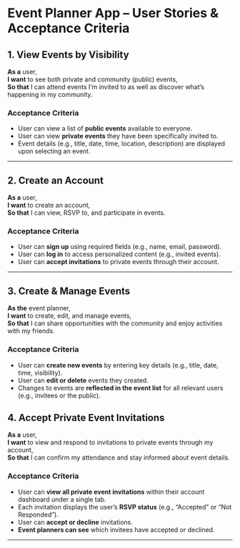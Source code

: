 # Event Planner App – User Stories & Acceptance Criteria

## 1. View Events by Visibility  
**As a** user,  
**I want** to see both private and community (public) events,  
**So that** I can attend events I’m invited to as well as discover what’s happening in my community.  

### Acceptance Criteria
- User can view a list of **public events** available to everyone.  
- User can view **private events** they have been specifically invited to.  
- Event details (e.g., title, date, time, location, description) are displayed upon selecting an event.

---

## 2. Create an Account  
**As a** user,  
**I want** to create an account,  
**So that** I can view, RSVP to, and participate in events.  

### Acceptance Criteria
- User can **sign up** using required fields (e.g., name, email, password).  
- User can **log in** to access personalized content (e.g., invited events).  
- User can **accept invitations** to private events through their account.

---

## 3. Create & Manage Events  
**As the** event planner,  
**I want** to create, edit, and manage events,  
**So that** I can share opportunities with the community and enjoy activities with my friends.  

### Acceptance Criteria
- User can **create new events** by entering key details (e.g., title, date, time, visibility).  
- User can **edit or delete** events they created.  
- Changes to events are **reflected in the event list** for all relevant users (e.g., invitees or the public).


## 4. Accept Private Event Invitations  
**As a** user,  
**I want** to view and respond to invitations to private events through my account,  
**So that** I can confirm my attendance and stay informed about event details.  

### Acceptance Criteria
- User can **view all private event invitations** within their account dashboard under a single tab.  
- Each invitation displays the user’s **RSVP status** (e.g., “Accepted” or “Not Responded”).  
- User can **accept or decline** invitations.
- **Event planners can see** which invitees have accepted or declined.

---


